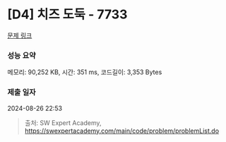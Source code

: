 # [D4] 치즈 도둑 - 7733 

[문제 링크](https://swexpertacademy.com/main/code/problem/problemDetail.do?contestProbId=AWrDOdQqRCUDFARG) 

### 성능 요약

메모리: 90,252 KB, 시간: 351 ms, 코드길이: 3,353 Bytes

### 제출 일자

2024-08-26 22:53



> 출처: SW Expert Academy, https://swexpertacademy.com/main/code/problem/problemList.do